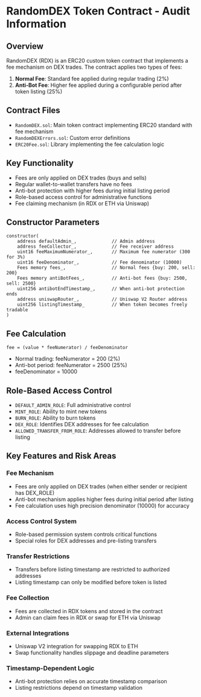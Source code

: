 # RandomDEX Token Contract - Audit Information

## Overview
RandomDEX (RDX) is an ERC20 custom token contract that implements a fee mechanism on DEX trades. The contract applies two types of fees:
1. **Normal Fee**: Standard fee applied during regular trading (2%)
2. **Anti-Bot Fee**: Higher fee applied during a configurable period after token listing (25%)

## Contract Files
- `RandomDEX.sol`: Main token contract implementing ERC20 standard with fee mechanism
- `RandomDEXErrors.sol`: Custom error definitions
- `ERC20Fee.sol`: Library implementing the fee calculation logic

## Key Functionality
- Fees are only applied on DEX trades (buys and sells)
- Regular wallet-to-wallet transfers have no fees
- Anti-bot protection with higher fees during initial listing period
- Role-based access control for administrative functions
- Fee claiming mechanism (in RDX or ETH via Uniswap)

## Constructor Parameters

```solidity
constructor(
    address defaultAdmin_,             // Admin address
    address feeCollector_,             // Fee receiver address
    uint16 feeMaximumNumerator_,       // Maximum fee numerator (300 for 3%)
    uint16 feeDenominator_,            // Fee denominator (10000)
    Fees memory fees_,                 // Normal fees {buy: 200, sell: 200}
    Fees memory antiBotFees_,          // Anti-bot fees {buy: 2500, sell: 2500}
    uint256 antibotEndTimestamp_,      // When anti-bot protection ends
    address uniswapRouter_,            // Uniswap V2 Router address
    uint256 listingTimestamp_          // When token becomes freely tradable
)
```

## Fee Calculation
```
fee = (value * feeNumerator) / feeDenominator
```
- Normal trading: feeNumerator = 200 (2%)
- Anti-bot period: feeNumerator = 2500 (25%)
- feeDenominator = 10000

## Role-Based Access Control
- `DEFAULT_ADMIN_ROLE`: Full administrative control
- `MINT_ROLE`: Ability to mint new tokens
- `BURN_ROLE`: Ability to burn tokens
- `DEX_ROLE`: Identifies DEX addresses for fee calculation
- `ALLOWED_TRANSFER_FROM_ROLE`: Addresses allowed to transfer before listing

## Key Features and Risk Areas

### Fee Mechanism
- Fees are only applied on DEX trades (when either sender or recipient has DEX_ROLE)
- Anti-bot mechanism applies higher fees during initial period after listing
- Fee calculation uses high precision denominator (10000) for accuracy

### Access Control System
- Role-based permission system controls critical functions
- Special roles for DEX addresses and pre-listing transfers

### Transfer Restrictions
- Transfers before listing timestamp are restricted to authorized addresses
- Listing timestamp can only be modified before token is listed

### Fee Collection
- Fees are collected in RDX tokens and stored in the contract
- Admin can claim fees in RDX or swap for ETH via Uniswap

### External Integrations
- Uniswap V2 integration for swapping RDX to ETH
- Swap functionality handles slippage and deadline parameters

### Timestamp-Dependent Logic
- Anti-bot protection relies on accurate timestamp comparison
- Listing restrictions depend on timestamp validation
